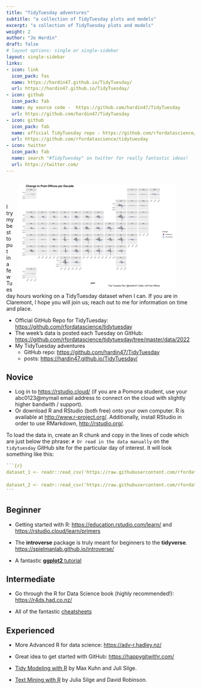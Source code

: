 ```yaml
---
title: "TidyTuesday adventures"
subtitle: "a collection of TidyTuesday plots and models"
excerpt: "a collection of TidyTuesday plots and models"
weight: 2
author: "Jo Hardin"
draft: false
# layout options: single or single-sidebar
layout: single-sidebar
links:
- icon: link
  icon_pack: fas
  name: https://hardin47.github.io/TidyTuesday/
  url: https://hardin47.github.io/TidyTuesday/
- icon: github
  icon_pack: fab
  name: my source code -  https://github.com/hardin47/TidyTuesday
  url: https://github.com/hardin47/TidyTuesday
- icon: github
  icon_pack: fab
  name: official TidyTuesday repo - https://github.com/rfordatascience/tidytuesday
  url: https://github.com/rfordatascience/tidytuesday
- icon: twitter
  icon_pack: fab
  name: search "#TidyTuesday" on twitter for really fantastic ideas!
  url: https://twitter.com/
---
```


<figure>
<img style = "padding: 10px;float: right;" alt = 'hrdag' width='500' src='postoffices.png' />
</figure>

<br/>

<br/>

<br/>

I try my best to put in a few Tuesday hours working on a TidyTuesday dataset when I can.
If you are in Claremont, I hope you will join us; reach out to me for information on time and place.


* Official GitHub Repo for TidyTuesday: <a href = "https://github.com/rfordatascience/tidytuesday" target = "_blank">https://github.com/rfordatascience/tidytuesday</a>
* The week’s data is posted each Tuesday on GitHub: <a href = "https://github.com/rfordatascience/tidytuesday/tree/master/data/2022" target = "_blank">https://github.com/rfordatascience/tidytuesday/tree/master/data/2022</a>
* My TidyTuesday adventures
  * GitHub repo:  <a href = "https://github.com/hardin47/TidyTuesday" target = "_blank">https://github.com/hardin47/TidyTuesday</a>
  * posts:  <a href = "https://hardin47.github.io/TidyTuesday/" target = "_blank">https://hardin47.github.io/TidyTuesday/</a>
  
## Novice

* Log in to <a href = "https://rstudio.cloud/" target = "_blank">https://rstudio.cloud/</a> (if you are a Pomona student, use your abc0123@mymail email address to connect on the cloud with slightly higher bandwith / support).  
* Or download R and RStudio (both free) onto your own computer.  R is available at <a href="http://www.r-project.org/" target="_blank">http://www.r-project.org/</a>. Additionally, install RStudio in order to use RMarkdown, <a href="http://rstudio.org/" target="_blank">http://rstudio.org/</a>.  

To load the data in, create an R chunk and copy in the lines of code which are just below the phrase: `# Or read in the data manually` on the `tidytuesday` GitHub site for the particular day of interest.  It will look something like this:

````r
```{r}
dataset_1 <- readr::read_csv('https://raw.githubusercontent.com/rfordatascience/tidytuesday/master/data/2022/some_date/dataset_1.csv')

dataset_2 <- readr::read_csv('https://raw.githubusercontent.com/rfordatascience/tidytuesday/master/data/2022/some_date/dataset_2.csv')
```
````


## Beginner

* Getting started with R:  <a href = "https://education.rstudio.com/learn/" target = "_blank">https://education.rstudio.com/learn/</a> and <a href = "https://rstudio.cloud/learn/primers" target = "_blank">https://rstudio.cloud/learn/primers</a>

* The **introverse** package is truly meant for beginners to the **tidyverse**.  <a href = "https://spielmanlab.github.io/introverse/" target = "_blank">https://spielmanlab.github.io/introverse/</a> 

* A fantastic <a href = "https://www.cedricscherer.com/2019/08/05/a-ggplot2-tutorial-for-beautiful-plotting-in-r/" target = "_blank">**ggplot2** tutorial</a>

## Intermediate

* Go through the R for Data Science book (highly recommended!): <a href = "https://r4ds.had.co.nz/" target = "_blank">https://r4ds.had.co.nz/</a>

* All of the fantastic <a href = "https://www.rstudio.com/resources/cheatsheets/" target = "_blank">cheatsheets</a>

## Experienced

* More Advanced R for data science: <a href = "https://adv-r.hadley.nz/" target = "_blank">https://adv-r.hadley.nz/</a>

* Great idea to get started with GitHub: <a href = "https://happygitwithr.com/" target = "_blank">https://happygitwithr.com/</a>

* <a href = "https://www.tmwr.org/" target = "_blank">Tidy Modeling with R</a> by Max Kuhn and Juli Silge.

* <a href = "https://www.tidytextmining.com/" target = "_blank">Text Mining with R</a> by Julia Silge and David Robinson.
